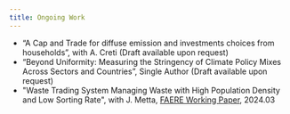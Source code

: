 ```yaml
---
title: Ongoing Work
---
```


- “A Cap and Trade for diffuse emission and investments choices from households”, with A. Creti (Draft available upon request)
- “Beyond Uniformity: Measuring the Stringency of Climate Policy Mixes Across Sectors and Countries”, Single Author (Draft available upon request)
- "Waste Trading System Managing Waste with High Population Density and Low Sorting Rate", with J. Metta, [FAERE Working Paper](https://faere.fr/pub/WorkingPapers/Metta_Metta-Versmessen_Alvarado_FAERE_WP2024.03.pdf.pdf), 2024.03
